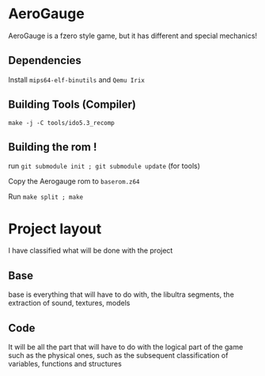 # AeroGauge
AeroGauge is a fzero style game, but it has different and special mechanics!

## Dependencies

Install ``mips64-elf-binutils`` and ``Qemu Irix``

## Building Tools (Compiler)
 ``make -j -C tools/ido5.3_recomp``

## Building the rom !
run ``git submodule init ; git submodule update`` (for tools)

Copy the Aerogauge rom to ``baserom.z64``

Run ``make split ; make``

# Project layout 

I have classified what will be done with the project

## Base

base is everything that will have to do with, the libultra segments, the extraction of sound, textures, models

## Code

It will be all the part that will have to do with the logical part of the game such as the physical ones, such as the subsequent classification of variables, functions and structures
